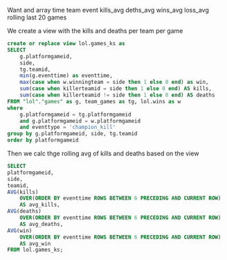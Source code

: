 Want and array
time team event kills_avg deths_avg wins_avg loss_avg rolling last 20 games


We create a view with the kills and deaths per team per game
```sql
create or replace view lol.games_ks as
SELECT
    g.platformgameid,
    side,
    tg.teamid,
    min(g.eventtime) as eventtime,
    max(case when w.winningteam = side then 1 else 0 end) as win,
    sum(case when killerteamid = side then 1 else 0 end) AS kills,
    sum(case when killerteamid != side then 1 else 0 end) AS deaths
FROM "lol"."games" as g, team_games as tg, lol.wins as w
where
    g.platformgameid = tg.platformgameid
    and g.platformgameid = w.platformgameid
    and eventtype = 'champion_kill'
group by g.platformgameid, side, tg.teamid
order by platformgameid
```

Then we calc thge rolling avg of kills and deaths based on the view
```sql
SELECT
platformgameid,
side,
teamid,
AVG(kills)
    OVER(ORDER BY eventtime ROWS BETWEEN 6 PRECEDING AND CURRENT ROW)
    AS avg_kills,
AVG(deaths)
    OVER(ORDER BY eventtime ROWS BETWEEN 6 PRECEDING AND CURRENT ROW)
    AS avg_deaths,
AVG(win)
    OVER(ORDER BY eventtime ROWS BETWEEN 6 PRECEDING AND CURRENT ROW)
    AS avg_win
FROM lol.games_ks;
```